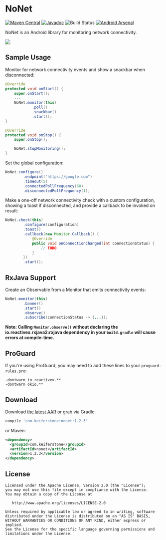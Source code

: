 NoNet
=======

[![Maven Central](https://maven-badges.herokuapp.com/maven-central/com.keiferstone/nonet/badge.svg)](http://search.maven.org/#search|ga|1|g:"com.keiferstone"%20AND%20a:"nonet")
[![Javadoc](https://javadoc-emblem.rhcloud.com/doc/com.keiferstone/nonet/badge.svg)](http://www.javadoc.io/doc/com.keiferstone/nonet)
![Build Status](https://build.keiferstone.com/buildStatus/icon?job=NoNet%20Snapshot)
[![Android Arsenal](https://img.shields.io/badge/Android%20Arsenal-NoNet-brightgreen.svg?style=flat)](https://android-arsenal.com/details/1/5219)

NoNet is an Android library for monitoring network connectivity.

![](https://keiferstone.com/nonet/nonet-banner.png)


Sample Usage
-----

Monitor for network connectivity events and show a snackbar when disconnected:
```java
@Override
protected void onStart() {
    super.onStart();
    ...
    NoNet.monitor(this)
            .poll()
            .snackbar()
            .start();
}

@Override
protected void onStop() {
    super.onStop();

    NoNet.stopMonitoring();
}
```

Set the global configuration:
```java
NoNet.configure()
        .endpoint("https://google.com")
        .timeout(5)
        .connectedPollFrequency(60)
        .disconnectedPollFrequency(1);
```

Make a one-off network connectivity check with a custom configuration, showing a toast if 
disconnected, and provide a callback to be invoked on result:
```java
NoNet.check(this)
        .configure(configuration)
        .toast()
        .callback(new Monitor.Callback() {
            @Override
            public void onConnectionChanged(int connectionStatus) {
                // TODO
            }
        })
        .start();
```


RxJava Support
--------------

Create an Observable from a Monitor that emits connectivity events:
```java
NoNet.monitor(this)
        .banner()
        .start()
        .observe()
        .subscribe(connectionStatus -> {...});
```

**Note: Calling `Monitor.observe()` without declaring the io.reactivex.rxjava2:rxjava dependency in
your `build.gradle` will cause errors at compile-time.**


ProGuard
--------

If you're using ProGuard, you may need to add these lines to your `proguard-rules.pro`:
```
-dontwarn io.reactivex.**
-dontwarn okio.**
```


Download
--------

Download [the latest AAR][1] or grab via Gradle:
```groovy
compile 'com.keiferstone:nonet:1.2.3'
```
or Maven:
```xml
<dependency>
  <groupId>com.keiferstone</groupId>
  <artifactId>nonet</artifactId>
  <version>1.2.3</version>
</dependency>
```


License
--------

    Licensed under the Apache License, Version 2.0 (the "License");
    you may not use this file except in compliance with the License.
    You may obtain a copy of the License at

       http://www.apache.org/licenses/LICENSE-2.0

    Unless required by applicable law or agreed to in writing, software
    distributed under the License is distributed on an "AS IS" BASIS,
    WITHOUT WARRANTIES OR CONDITIONS OF ANY KIND, either express or implied.
    See the License for the specific language governing permissions and
    limitations under the License.


 [1]: http://search.maven.org/#search|gav|1|g:"com.keiferstone"%20AND%20a:"nonet"